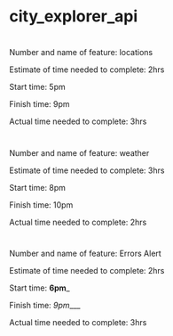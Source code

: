 # city_explorer_api

#
Number and name of feature: locations

Estimate of time needed to complete: 2hrs

Start time: 5pm

Finish time: 9pm

Actual time needed to complete: 3hrs

#
Number and name of feature: weather

Estimate of time needed to complete: 3hrs

Start time: 8pm

Finish time: 10pm

Actual time needed to complete: 2hrs

#
Number and name of feature: Errors Alert 

Estimate of time needed to complete: 2hrs

Start time: __6pm___

Finish time: _9pm____

Actual time needed to complete: 3hrs